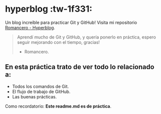 # hyperblog :tw-1f331:
Un blog increíble para practicar Git y GitHub!
Visita mi repositorio [Romancero - Hyperblog](https://github.com/Romancero/hyperblog).
> Aprendí mucho de Git y GitHub, y quería ponerlo en práctica, espero seguir mejorando con el tiempo, gracias!
> - Romancero.

## En esta práctica trato de ver todo lo relacionado a:
* Todos los comandos de Git.
* El flujo de trabajo de GitHub.
* Las buenas prácticas.

Como recordatorio: **Este readme.md es de práctica**.